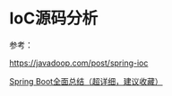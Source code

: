# IoC源码分析









参考：

https://javadoop.com/post/spring-ioc



[Spring Boot全面总结（超详细，建议收藏）](https://mp.weixin.qq.com/s?__biz=MzU3MTgwODkyOQ==&mid=2247486294&idx=1&sn=b5094f9616f2be9f71ea1630c0cf1736&chksm=fcdbc698cbac4f8e0856448ab9d43b5d6b056bea145c009dbbc2c1b2b659de1c7a54cca96a38&scene=126&sessionid=1598970541&key=4ef1494b6bbb108b132d1f92c8add47b84649aecc2f30545b822253ef8bd61119c7343bef95073da39b09ed2e561c66f720b73a88f181d7caf218ba0f28326d94b4ae55f37e2b467408516416af9a8e6b86b7e6bbafe3af1b97408a95ceca25b5908d338395cf114348bfb36e0ef2c827077c9da210e22d23c3b80f9a0cbef09&ascene=1&uin=MTg5MjE1NTkyOQ%3D%3D&devicetype=Windows+10+x64&version=62090529&lang=zh_CN&exportkey=A46a2aMhfI%2BtFr9Z2sM%2FL8I%3D&pass_ticket=eSpt3ToWNOFNybEUL2zOM3%2Bax871R%2B3Qbup6Vndcx0oSB%2Fq%2F1ibiiKwiFbUqZeVt)